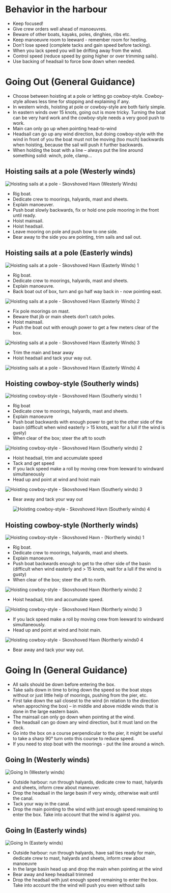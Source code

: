 # Behavior in the harbour
- Keep focused!
- Give crew orders well ahead of manoeuvres.
- Beware of other boats, kayaks, poles, dinghies, ribs etc.
- Keep manoeuvre room to leeward - remember room for heeling.
- Don’t lose speed (complete tacks and gain speed before tacking).
- When you lack speed you will be drifting away from the wind.
- Control speed (reduce speed by going higher or over trimming sails).
- Use backing of headsail to force bow down when needed.

# Going Out (General Guidance)
- Choose between hoisting at a pole or letting go cowboy-style. Cowboy-style
  allows less time for stopping and explaining if any.
- In western winds, hoisting at pole or cowboy-style are both fairly simple.
- In eastern winds over 15 knots, going out is more tricky. Turning the boat
  can be very hard work and the cowboy-style needs a very good push to work.
- Main can only go up when pointing head-to-wind
- Headsail can go up any wind direction, but doing cowboy-style with the wind
  in front of you the boat must not be moving (too much) backwards when
  hoisting, because the sail will push it further backwards.
- When holding the boat with a line – always put the line around something
  solid: winch, pole, clamp...

## Hoisting sails at a pole (Westerly winds)
![Hoisting sails at a pole - Skovshoved Havn (Westerly Winds)](img/going-out-pole-westerly.png)

- Rig boat.
- Dedicate crew to moorings, halyards, mast and sheets.
- Explain manoeuver.
- Push boat slowly backwards, fix or hold one pole mooring in the front until
  ready.
- Hoist mainsail.
- Hoist headsail.
- Leave mooring on pole and push bow to one side.
- Bear away to the side you are pointing, trim sails and sail out.

## Hoisting sails at a pole (Easterly winds)
![Hoisting sails at a pole - Skovshoved Havn (Easterly Winds) 1](img/going-out-start.png)

- Rig boat.
- Dedicate crew to moorings, halyards, mast and sheets.
- Explain manoeuvre.
- Back boat out of box, turn and go half way back in - now pointing east.

![Hoisting sails at a pole - Skovshoved Havn (Easterly Winds)
2](img/going-out-pole-easterly-2.png)

- Fix pole moorings on mast.
- Beware that jib or main sheets don’t catch poles.
- Hoist mainsail.
- Push the boat out with enough power to get a few meters clear of the box.

![Hoisting sails at a pole - Skovshoved Havn (Easterly Winds) 3](img/going-out-pole-easterly-3.png)

- Trim the main and bear away
- Hoist headsail and tack your way out.

![Hoisting sails at a pole - Skovshoved Havn (Easterly Winds) 4](img/going-out-pole-easterly-4.png)

## Hoisting cowboy-style (Southerly winds)
![Hoisting cowboy-style - Skovshoved Havn (Southerly winds) 1](img/going-out-start.png)

- Rig boat
- Dedicate crew to moorings, halyards, mast and sheets.
- Explain manoeuvre
- Push boat backwards with enough power to get to the other side of the basin
  (difficult when wind easterly > 15 knots, wait for a lull if the wind is
  gusty)
- When clear of the box; steer the aft to south

![Hoisting cowboy-style - Skovshoved Havn (Southerly winds) 2](img/going-out-cowboy-southerly-2.png)

- Hoist headsail, trim and accumulate speed
- Tack and get speed
- If you lack speed make a roll by moving crew from leeward to windward
  simultaneously
- Head up and point at wind and hoist main

![Hoisting cowboy-style - Skovshoved Havn (Southerly winds) 3](img/going-out-cowboy-southerly-3.png)

- Bear away and tack your way out

  ![Hoisting cowboy-style - Skovshoved Havn (Southerly winds) 4](img/going-out-cowboy-southerly-4.png)

## Hoisting cowboy-style (Northerly winds)
![Hoisting cowboy-style - Skovshoved Havn - (Northerly winds) 1](img/going-out-start.png)

- Rig boat.
- Dedicate crew to moorings, halyards, mast and sheets.
- Explain manoeuvre.
- Push boat backwards enough to get to the other side of the basin (difficult
  when wind easterly and > 15 knots, wait for a lull if the wind is gusty)
- When clear of the box; steer the aft to north.

![Hoisting cowboy-style - Skovshoved Havn (Northerly winds) 2](img/going-out-cowboy-northerly-2.png)

- Hoist headsail, trim and accumulate speed.

![Hoisting cowboy-style - Skovshoved Havn (Northerly winds) 3](img/going-out-cowboy-northerly-3.png)

- If you lack speed make a roll by moving crew from leeward to windward
  simultaneously.
- Head up and point at wind and hoist main.

![Hoisting cowboy-style - Skovshoved Havn (Northerly winds0 4](img/going-out-cowboy-northerly-4.png)

- Bear away and tack your way out.

# Going In (General Guidance)
- All sails should be down before entering the box.
- Take sails down in time to bring down the speed so the boat stops without or
  just little help of moorings, pushing from the pier, etc.
- First take down the sail closest to the wind (in relation to the direction
  when approching the box) – in middle and above middle winds that is done in
  the large eastern basin.
- The mainsail can only go down when pointing at the wind.
- The headsail can go down any wind direction, but it must land on the deck.
- Go into the box on a course perpendicular to the pier, it might be useful to
  take a sharp 90° turn onto this course to reduce speed.
- If you need to stop boat with the moorings - put the line around a winch.

## Going In (Westerly winds)
![Going In (Westerly winds)](img/going-in-westerly.png)

- Outside harbour: run through halyards, dedicate crew to mast, halyards and
  sheets, inform crew about maneuver.
- Drop the headsail in the large basin if very windy, otherwise wait until the
  canal.
- Tack your way in the canal.
- Drop the main pointing to the wind with just enough speed remaining to enter
  the box. Take into account that the wind is against you.

## Going In (Easterly winds)
![Going In (Easterly winds)](img/going-in-easterly.png)

- Outside harbour: run through halyards, have sail ties ready for main,
  dedicate crew to mast, halyards and sheets, inform crew about manoeuvre
- In the large basin head up and drop the main when pointing at the wind
- Bear away and keep headsail trimmed
- Drop the headsail with just enough speed remaining to enter the box. Take
  into account the the wind will push you even without sails

